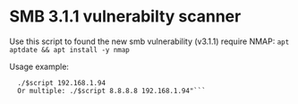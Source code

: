 # SMB 3.1.1 vulnerabilty scanner
Use this script to found the new smb vulnerability (v3.1.1)
require NMAP:
  ```apt aptdate && apt install -y nmap```

Usage example:
```  ./$script 192.168.1.0/24
  ./$script 192.168.1.94
  Or multiple: ./$script 8.8.8.8 192.168.1.94"```
